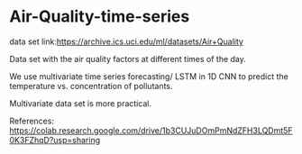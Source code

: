 # Air-Quality-time-series
data set link:https://archive.ics.uci.edu/ml/datasets/Air+Quality

Data set with the air quality factors at different times of the day.

We use multivariate time series forecasting/ LSTM in 1D CNN to predict the temperature vs. concentration of pollutants.

Multivariate data set is more practical. 

References: https://colab.research.google.com/drive/1b3CUJuDOmPmNdZFH3LQDmt5F0K3FZhqD?usp=sharing

